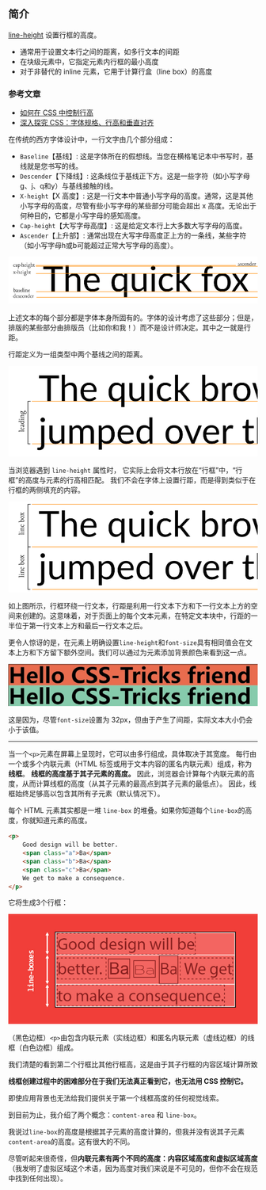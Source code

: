 ## 简介
[line-height](https://developer.mozilla.org/zh-CN/docs/Web/CSS/line-height) 设置行框的高度。
- 通常用于设置文本行之间的距离，如多行文本的间距
- 在块级元素中，它指定元素内行框的最小高度
- 对于非替代的 inline 元素，它用于计算行盒（line box）的高度

### 参考文章
- [如何在 CSS 中控制行高](https://css-tricks.com/how-to-tame-line-height-in-css/)
- [深入探究 CSS：字体规格、行高和垂直对齐](https://iamvdo.me/en/blog/css-font-metrics-line-height-and-vertical-align)

在传统的西方字体设计中，一行文字由几个部分组成：
- `Baseline`【基线】: 这是字体所在的假想线。当您在横格笔记本中书写时，基线就是您书写的线。
- `Descender`【下降线】: 这条线位于基线正下方。这是一些字符（如小写字母g、j、q和y）与基线接触的线。
- `X-height`【X 高度】: 这是一行文本中普通小写字母的高度。通常，这是其他小写字母的高度，尽管有些小写字母的某些部分可能会超出 x 高度。无论出于何种目的，它都是小写字母的感知高度。
- `Cap-height`【大写字母高度】: 这是给定文本行上大多数大写字母的高度。
- `Ascender`【上升部】: 通常出现在大写字母高度正上方的一条线，某些字符（如小写字母h或b可能超过正常大写字母的高度）。

![基线](../images/20240701.png)

上述文本的每个部分都是字体本身所固有的。字体的设计考虑了这些部分；但是，排版的某些部分由排版员（比如你和我！）而不是设计师决定。其中之一就是行距。

行距定义为一组类型中两个基线之间的距离。

![行距](../images/20240701002.png)

当浏览器遇到 `line-height` 属性时，
<span class="bg-yellow-200">它实际上会将文本行放在“行框”中，“行框”的高度与元素的行高相匹配。
我们不会在字体上设置行距，而是得到类似于在行框的两侧填充的内容。</span>

![line-height](../images/20240701003.png)

如上图所示，行框环绕一行文本，行距是利用一行文本下方和下一行文本上方的空间来创建的。这意味着，对于页面上的每个文本元素，在特定文本块中，行距的一半位于第一行文本上方和最后一行文本之后。

更令人惊讶的是，在元素上明确设置`line-height`和`font-size`具有相同值会在文本上方和下方留下额外空间。我们可以通过为元素添加背景颜色来看到这一点。

![为元素添加背景颜色](../images/20240701004.png)

这是因为，尽管`font-size`设置为 32px，但由于产生了间距，实际文本大小仍会小于该值。


--------------------------

当一个`<p>`元素在屏幕上呈现时，它可以由多行组成，具体取决于其宽度。
每行由一个或多个内联元素（HTML 标签或用于文本内容的匿名内联元素）组成，称为 **线框**。
**线框的高度基于其子元素的高度。**
因此，浏览器会计算每个内联元素的高度，从而计算线框的高度（从其子元素的最高点到其子元素的最低点）。
因此，线框始终足够高以包含其所有子元素（默认情况下）。

每个 HTML 元素其实都是一堆 `line-box` 的堆叠。如果你知道每个`line-box`的高度，你就知道元素的高度。

```html
<p>
    Good design will be better.
    <span class="a">Ba</span>
    <span class="b">Ba</span>
    <span class="c">Ba</span>
    We get to make a consequence.
</p>
```
它将生成3个行框：

![行框](../images/20240701005.png)

（黑色边框）`<p>`由包含内联元素（实线边框）和匿名内联元素（虚线边框）的线框（白色边框）组成。

我们清楚的看到第二个行框比其他行框高，这是由于其子行框的内容区域计算所致

**线框创建过程中的困难部分在于我们无法真正看到它，也无法用 CSS 控制它。**

即使应用背景也无法给我们提供关于第一个线框高度的任何视觉线索。

到目前为止，我介绍了两个概念：`content-area` 和 `line-box`。

我说过`line-box`的高度是根据其子元素的高度计算的，但我并没有说其子元素`content-area`的高度。这有很大的不同。

尽管听起来很奇怪，但**内联元素有两个不同的高度：内容区域高度和虚拟区域高度**（我发明了虚拟区域这个术语，因为高度对我们来说是不可见的，但你不会在规范中找到任何出现）。
